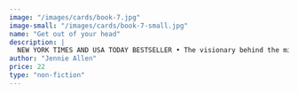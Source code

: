 ```yaml
---
image: "/images/cards/book-7.jpg"
image-small: "/images/cards/book-7-small.jpg"
name: "Get out of your head"
description: |
  NEW YORK TIMES AND USA TODAY BESTSELLER • The visionary behind the million-strong IF:Gathering challenges Christian women to transform their outlook and their lives by interrupting their spiraling thoughts and realizing their God-given power to think differently.
author: "Jennie Allen"
price: 22
type: "non-fiction"
---
```

